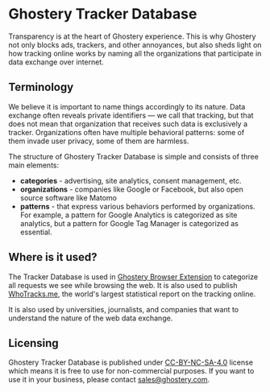 # Ghostery Tracker Database

Transparency is at the heart of Ghostery experience. This is why Ghostery not only blocks ads, trackers, and other annoyances, but also sheds light on how tracking online works by naming all the organizations that participate in data exchange over internet.

## Terminology

We believe it is important to name things accordingly to its nature. Data exchange often reveals private identifiers — we call that tracking, but that does not mean that organization that receives such data is exclusively a tracker. Organizations often have multiple behavioral patterns: some of them invade user privacy, some of them are harmless.

The structure of Ghostery Tracker Database is simple and consists of three main elements:
* **categories** - advertising, site analytics, consent management, etc.
* **organizations** - companies like Google or Facebook, but also open source software like Matomo
* **patterns** - that express various behaviors performed by organizations. For example, a pattern for Google Analytics is categorized as site analytics, but a pattern for Google Tag Manager is categorized as essential.

## Where is it used?

The Tracker Database is used in [Ghostery Browser Extension](https://www.ghostery.com/ghostery-ad-blocker) to categorize all requests we see while browsing the web. It is also used to publish [WhoTracks.me](https://whotracks.me/), the world's largest statistical report on the tracking online.

It is also used by universities, journalists, and companies that want to understand the nature of the web data exchange.

## Licensing

Ghostery Tracker Database is published under [CC-BY-NC-SA-4.0](https://creativecommons.org/licenses/by-nc-sa/4.0/) license which means it is free to use for non-commercial purposes. If you want to use it in your business, please contact [sales@ghostery.com](mailto:sales@ghostery.com).
